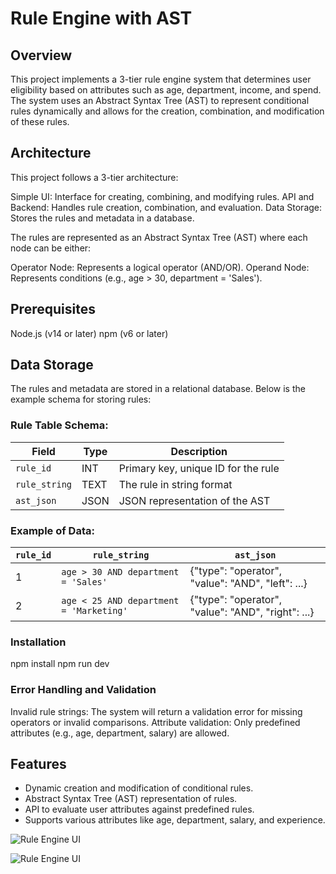 # Rule Engine with AST

## Overview

This project implements a 3-tier rule engine system that determines user eligibility based on attributes such as age, department, income, and spend. The system uses an Abstract Syntax Tree (AST) to represent conditional rules dynamically and allows for the creation, combination, and modification of these rules.


## Architecture
This project follows a 3-tier architecture:

Simple UI: Interface for creating, combining, and modifying rules.
API and Backend: Handles rule creation, combination, and evaluation.
Data Storage: Stores the rules and metadata in a database.

The rules are represented as an Abstract Syntax Tree (AST) where each node can be either:

Operator Node: Represents a logical operator (AND/OR).
Operand Node: Represents conditions (e.g., age > 30, department = 'Sales').

## Prerequisites

Node.js (v14 or later)
npm (v6 or later)


## Data Storage

The rules and metadata are stored in a relational database. Below is the example schema for storing rules:

### Rule Table Schema:
| Field       | Type   | Description                         |
|-------------|--------|-------------------------------------|
| `rule_id`   | INT    | Primary key, unique ID for the rule |
| `rule_string` | TEXT  | The rule in string format           |
| `ast_json`  | JSON   | JSON representation of the AST      |

### Example of Data:

| `rule_id` | `rule_string`                                      | `ast_json`                          |
|-----------|----------------------------------------------------|-------------------------------------|
| 1         | `age > 30 AND department = 'Sales'`                | {"type": "operator", "value": "AND", "left": ...}         |
| 2         | `age < 25 AND department = 'Marketing'`            | {"type": "operator", "value": "AND", "right": ...}        |




### Installation

npm install
npm run dev




### Error Handling and Validation
Invalid rule strings: The system will return a validation error for missing operators or invalid comparisons.
Attribute validation: Only predefined attributes (e.g., age, department, salary) are allowed.

## Features

* Dynamic creation and modification of conditional rules.
* Abstract Syntax Tree (AST) representation of rules.
* API to evaluate user attributes against predefined rules.
* Supports various attributes like age, department, salary, and experience.

![Rule Engine UI](./screenshots/RuleEngine1.jpg)

![Rule Engine UI](./screenshots/RuleEngine2.jpg)



